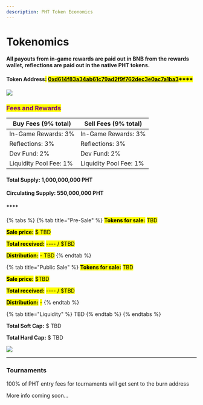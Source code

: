 ```yaml
---
description: PHT Token Economics
---
```


# Tokenomics

#### All payouts from in-game rewards are paid out in BNB from the rewards wallet, reflections are paid out in the native PHT tokens.

#### **Token Address**<mark style="background-color:yellow;">**:**</mark> [<mark style="background-color:yellow;">**0xd614f83a34ab61c79ad2f9f762dec3e0ac7a1ba3**</mark>](https://bscscan.com/address/0xd614f83a34ab61c79ad2f9f762dec3e0ac7a1ba3)<mark style="background-color:yellow;">****</mark>

![](<../.gitbook/assets/pht\_token\_distribution (1).png>)

### <mark style="color:purple;">Fees and Rewards</mark>

| Buy Fees (9% total)    | Sell Fees (9% total)   |
| ---------------------- | ---------------------- |
| In-Game Rewards: 3%    | In-Game Rewards: 3%    |
| Reflections: 3%        | Reflections: 3%        |
| Dev Fund: 2%           | Dev Fund: 2%           |
| Liquidity Pool Fee: 1% | Liquidity Pool Fee: 1% |

#### Total Supply: 1,000,000,000 PHT

**Circulating Supply: 550,000,000 PHT**

#### ****

{% tabs %}
{% tab title="Pre-Sale" %}
<mark style="background-color:yellow;">**Tokens for sale:**</mark> <mark style="background-color:yellow;"></mark><mark style="background-color:yellow;">TBD</mark>

<mark style="background-color:yellow;">**Sale price:**</mark> <mark style="background-color:yellow;"></mark><mark style="background-color:yellow;">$ TBD</mark>

<mark style="background-color:yellow;">**Total received:**</mark> <mark style="background-color:yellow;"></mark><mark style="background-color:yellow;">---- / $TBD</mark>

<mark style="background-color:yellow;">**Distribution:**</mark> <mark style="background-color:yellow;"></mark><mark style="background-color:yellow;">- TBD</mark>
{% endtab %}

{% tab title="Public Sale" %}
<mark style="background-color:yellow;">**Tokens for sale:**</mark> <mark style="background-color:yellow;"></mark><mark style="background-color:yellow;">TBD</mark>

<mark style="background-color:yellow;">**Sale price:**</mark> <mark style="background-color:yellow;"></mark><mark style="background-color:yellow;">$TBD</mark>

<mark style="background-color:yellow;">**Total received:**</mark> <mark style="background-color:yellow;"></mark><mark style="background-color:yellow;">---- / $TBD</mark>

<mark style="background-color:yellow;">**Distribution:**</mark> <mark style="background-color:yellow;"></mark><mark style="background-color:yellow;">-</mark>
{% endtab %}

{% tab title="Liquidity" %}
TBD
{% endtab %}
{% endtabs %}

**Total Soft Cap:** $ TBD

**Total Hard Cap:** $ TBD



![](../.gitbook/assets/pht\_funds\_distribution.png)

****

### Tournaments

100% of PHT entry fees for tournaments will get sent to the burn address

More info coming soon...
